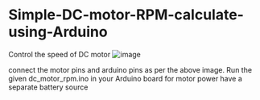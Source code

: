# Simple-DC-motor-RPM-calculate-using-Arduino
Control the speed of DC motor
![image](https://github.com/user-attachments/assets/4f2f3c05-edf1-4aaa-9d50-8e914cb5a1a2)

connect the motor pins and arduino pins as per the above image.
Run the given dc_motor_rpm.ino in your Arduino board 
for motor power have a separate battery source
